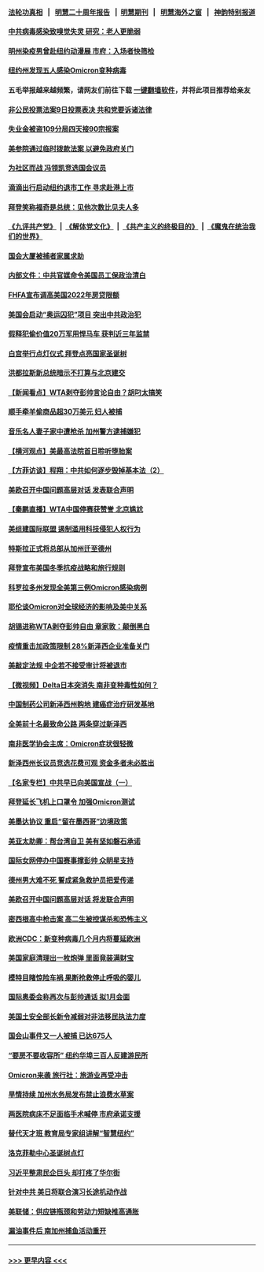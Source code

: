 #### [法轮功真相](https://github.com/gfw-breaker/truth/blob/master/README.md?t=0) &nbsp;&nbsp;|&nbsp;&nbsp; [明慧二十周年报告](https://github.com/gfw-breaker/mh-reports/blob/master/README.md?t=0) &nbsp;&nbsp;|&nbsp;&nbsp;[明慧期刊](https://github.com/gfw-breaker/mh-qikan) &nbsp;&nbsp;|&nbsp;&nbsp; [明慧海外之窗](https://github.com/gfw-breaker/mh-news/blob/master/README.md?t=0) &nbsp;&nbsp;|&nbsp;&nbsp; [神韵特别报道](https://github.com/gfw-breaker/mh-news/blob/master/shenyun.md?t=0)
#### [中共病毒感染致嗅觉失灵 研究：老人更脆弱](../pages/nsc412/n13414444.md?t=12031650) 
#### [明州染疫男曾赴纽约动漫展 市府：入场者快筛检](../pages/nsc412/n13414171.md?t=12031650) 
#### [纽约州发现五人感染Omicron变种病毒](../pages/nsc412/n13413817.md?t=12031650) 
#### 五毛举报越来越频繁，请网友们前往下载 [一键翻墙软件](https://github.com/gfw-breaker/ssr-accounts)，并将此项目推荐给亲友
#### [非公民投票法案9日投票表决 共和党要诉诸法律](../pages/nsc412/n13414150.md?t=12031650) 
#### [失业金被盗109分局四天接90宗报案](../pages/nsc412/n13414160.md?t=12031650) 
#### [美参院通过临时拨款法案 以避免政府关门](../pages/nsc412/n13414036.md?t=12031650) 
#### [为社区而战 冯领凯竞选国会议员](../pages/nsc412/n13414137.md?t=12031650) 
#### [滴滴出行启动纽约退市工作 寻求赴港上市](../pages/nsc412/n13413987.md?t=12031650) 
#### [拜登笑称福奇是总统：见他次数比见夫人多](../pages/nsc412/n13414006.md?t=12031650) 
#### [《九评共产党》](https://github.com/begood0513/9ping.md/blob/master/README.md) &nbsp;|&nbsp; [《解体党文化》](../../../../jtdwh.md/blob/master/README.md)  &nbsp;|&nbsp; [《共产主义的终极目的》](../../../../gczydzjmd.md/blob/master/README.md) &nbsp;|&nbsp; [《魔鬼在统治我们的世界》](../../../../mgztzwmdsj.md/blob/master/README.md) 
#### [国会大厦被捕者家属求助](../pages/nsc412/n13414049.md?t=12031650) 
#### [内部文件：中共官媒命令美国员工保政治清白](../pages/nsc412/n13413559.md?t=12031650) 
#### [FHFA宣布调高美国2022年房贷限额](../pages/nsc412/n13413974.md?t=12031650) 
#### [美国会启动“奥运囚犯”项目 突出中共政治犯](../pages/nsc412/n13413917.md?t=12031650) 
#### [假释犯偷价值20万军用悍马车 获判近三年监禁](../pages/nsc412/n13413927.md?t=12031650) 
#### [白宫举行点灯仪式 拜登点亮国家圣诞树](../pages/nsc412/n13413810.md?t=12031650) 
#### [洪都拉斯新总统暗示不打算与北京建交](../pages/nsc412/n13413815.md?t=12031650) 
#### [【新闻看点】WTA剥夺彭帅言论自由？胡叼太搞笑](../pages/nsc412/n13413283.md?t=12031650) 
#### [顺手牵羊偷商品超30万美元 妇人被捕](../pages/nsc412/n13413858.md?t=12031650) 
#### [音乐名人妻子家中遭枪杀 加州警方逮捕嫌犯](../pages/nsc412/n13413505.md?t=12031650) 
#### [【横河观点】美最高法院首日聆听堕胎案](../pages/nsc412/n13413736.md?t=12031650) 
#### [【方菲访谈】程翔：中共如何逐步毁掉基本法（2）](../pages/nsc412/n13413125.md?t=12031650) 
#### [美欧召开中国问题高层对话 发表联合声明](../pages/nsc412/n13413767.md?t=12031650) 
#### [【秦鹏直播】WTA中国停赛获赞誉 北京尴尬](../pages/nsc412/n13413699.md?t=12031650) 
#### [美组建国际联盟 遏制滥用科技侵犯人权行为](../pages/nsc412/n13413591.md?t=12031650) 
#### [特斯拉正式将总部从加州迁至德州](../pages/nsc412/n13413460.md?t=12031650) 
#### [拜登宣布美国冬季抗疫战略和旅行规则](../pages/nsc412/n13413566.md?t=12031650) 
#### [科罗拉多州发现全美第三例Omicron感染病例](../pages/nsc412/n13413586.md?t=12031650) 
#### [耶伦谈Omicron对全球经济的影响及美中关系](../pages/nsc412/n13413534.md?t=12031650) 
#### [胡锡进称WTA剥夺彭帅自由 章家敦：颠倒黑白](../pages/nsc412/n13413329.md?t=12031650) 
#### [疫情重击加政策限制 28%新泽西企业准备关门](../pages/nsc412/n13413467.md?t=12031650) 
#### [美敲定法规 中企若不接受审计将被退市](../pages/nsc412/n13413409.md?t=12031650) 
#### [【微视频】Delta日本突消失 南非变种毒性如何？](../pages/nsc412/n13412886.md?t=12031650) 
#### [中国制药公司新泽西州购地 建癌症治疗研发基地](../pages/nsc412/n13413405.md?t=12031650) 
#### [全美前十名最致命公路 两条穿过新泽西](../pages/nsc412/n13413370.md?t=12031650) 
#### [南非医学协会主席：Omicron症状很轻微](../pages/nsc412/n13413286.md?t=12031650) 
#### [新泽西州长议员竞选花费可观  资金多者未必胜出](../pages/nsc412/n13413333.md?t=12031650) 
#### [【名家专栏】中共早已向美国宣战（一）](../pages/nsc412/n13412647.md?t=12031650) 
#### [拜登延长飞机上口罩令 加强Omicron测试](../pages/nsc412/n13413218.md?t=12031650) 
#### [美墨达协议 重启“留在墨西哥”边境政策](../pages/nsc412/n13413245.md?t=12031650) 
#### [美亚太助卿：帮台湾自卫 美有坚如磐石承诺](../pages/nsc412/n13413093.md?t=12031650) 
#### [国际女网停办中国赛事撑彭帅 众眀星支持](../pages/nsc412/n13411142.md?t=12031650) 
#### [德州男大难不死 誓成紧急救护员把爱传递](../pages/nsc412/n13412461.md?t=12031650) 
#### [美欧召开中国问题高层对话 将发联合声明](../pages/nsc412/n13413059.md?t=12031650) 
#### [密西根高中枪击案 高二生被控谋杀和恐怖主义](../pages/nsc412/n13411144.md?t=12031650) 
#### [欧洲CDC：新变种病毒几个月内将蔓延欧洲](../pages/nsc412/n13412966.md?t=12031650) 
#### [美国家庭清理出一枚炮弹 里面竟装满财宝](../pages/nsc412/n13412237.md?t=12031650) 
#### [模特目睹惊险车祸 果断抢救停止呼吸的婴儿](../pages/nsc412/n13411867.md?t=12031650) 
#### [国际奥委会称再次与彭帅通话 拟1月会面](../pages/nsc412/n13412780.md?t=12031650) 
#### [美国土安全部长新令减弱对非法移民执法力度](../pages/nsc412/n13411417.md?t=12031650) 
#### [国会山事件又一人被捕 已达675人](../pages/nsc412/n13411912.md?t=12031650) 
#### [“要房不要收容所” 纽约华埠三百人反建游民所](../pages/nsc412/n13411646.md?t=12031650) 
#### [Omicron来袭  旅行社：旅游业再受冲击](../pages/nsc412/n13411770.md?t=12031650) 
#### [旱情持续 加州水务局发布禁止浪费水草案](../pages/nsc412/n13411882.md?t=12031650) 
#### [两医院病床不足面临手术喊停 市府承诺支援](../pages/nsc412/n13411754.md?t=12031650) 
#### [替代天才班 教育局专家组讲解“智慧纽约”](../pages/nsc412/n13411757.md?t=12031650) 
#### [洛克菲勒中心圣诞树点灯](../pages/nsc412/n13411634.md?t=12031650) 
#### [习近平整肃民企巨头 却打疼了华尔街](../pages/nsc412/n13411621.md?t=12031650) 
#### [针对中共 美日将联合演习长途机动作战](../pages/nsc412/n13411570.md?t=12031650) 
#### [美联储：供应链瓶颈和劳动力短缺推高通胀](../pages/nsc412/n13411442.md?t=12031650) 
#### [漏油事件后 南加州捕鱼活动重开](../pages/nsc412/n13411567.md?t=12031650) 

----
#### [ >>> 更早内容 <<< ](../indexes/nsc412-earlier.md)
